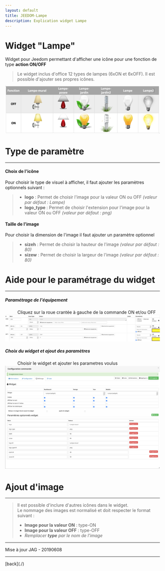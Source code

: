```yaml
---
layout: default
title: JEEDOM-Lampe
description: Explication widget Lampe
---
```


# Widget "Lampe" 

Widget pour Jeedom permettant d'afficher une icône pour une fonction de type <b>action ON/OFF</b>
    <blockquote>
    Le widget inclus d'office 12 types de lampes (6xON et 6xOFF). Il est possible d'ajouter ses propres icônes.
    </blockquote>
    <p><img src="Img/JEEDOM-Lampe--mobile-Visuel.png" alt="Visuels" /></p>

<h1 id="Type de paramètre">Type de paramètre</h1>
<hr />
<h4 id="Logo">Choix de l'icône</h4>
Pour choisir le type de visuel à afficher, il faut ajouter les paramètres optionnels suivant : <br/>
    <blockquote>
        <ul>
            <li><b>logo</b> : Permet de choisir l'image pour la valeur ON ou OFF <i>(valeur par défaut : Lampe)</i></li>
            <li><b>logo_type</b> : Permet de choisir l'extension pour l'image pour la valeur ON ou OFF <i>(valeur par défaut : png)</i></li>
        </ul>
    </blockquote>

<h4 id="TaIlle">Taille de l'image</h4>
Pour choisir la dimension de l'image il faut ajouter un paramètre optionnel<br/>
    <blockquote>
        <ul>
            <li><b>sizeh</b> : Permet de choisir la hauteur de l'image <i>(valeur par défaut : 80)</i></li>
            <li><b>sizew</b> : Permet de choisir la largeur de l'image <i>(valeur par défaut : 80)</i></li>
        </ul>
    </blockquote>

<h1 id="Aide Paramétrage">Aide pour le paramétrage du widget</h1>
<hr />
<h5 id="header-5">Paramétrage de l'équipement</h5>
    <dl>
        <dd>Cliquez sur la roue crantée à gauche de la commande ON et/ou OFF</dd>
        <img src="Img/JEEDOM-Lampe--mobile-Acces.png" alt="Access"/>
    </dl>

<h5 id="header-5">Choix du widget et ajout des paramètres</h5>
    <dl>
        <dd>Choisir le widget et ajouter les parametres voulus</dd>
            <img src="Img/JEEDOM-Lampe--mobile-Configuration.png" alt="Configuration"/>
    </dl>
    
<h1 id="Add img">Ajout d'image</h1>
<hr />
    <blockquote>
        Il est possible d'inclure d'autres icônes dans le widget.<br/>
        Le nommage des images est normalisé et doit respecter le format suivant :
        <ul>
            <li><b>Image pour la valeur ON</b> : type-ON</li>
            <li><b>Image pour la valeur OFF</b> : type-OFF</li>
            <li><i>Remplacer <b>type</b> par le nom de l'image</i></li>
        </ul>
    </blockquote>

<hr />
    <dl>
        <dt>Mise à jour JAG - 20190608</dt>
    </dl>
<hr />
[back](./)